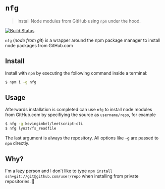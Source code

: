# `nfg`
> Install Node modules from GitHub using `npm` under the hood.

[![Build Status](https://travis-ci.org/kevingimbel/nfg.svg?branch=master)](https://travis-ci.org/kevingimbel/nfg)

`nfg` (_node from git_) is a wrapper around the npm package manager to install node packages from GitHub.com

## Install

Install with `npm` by executing the following command inside a terminal:

```sh
$ npm i -g nfg
```

## Usage

Afterwards installation is completed can use `nfg` to install node modules from GitHub.com by specifiying the source as `username/repo`, for example

```sh
$ nfg -g kevingimbel/leetscript-cli
$ nfg lynzt/fs_readfile
```

The last argument is always the repository. All options like `-g` are passed to `npm` directly.

## Why?

I'm a lazy person and I don't like to type `npm install ssh+git://git@github.com/user/repo` when installing from private repositories. 😬
